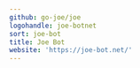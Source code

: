 ```yaml
---
github: go-joe/joe
logohandle: joe-botnet
sort: joe-bot
title: Joe Bot
website: 'https://joe-bot.net/'
---
```

